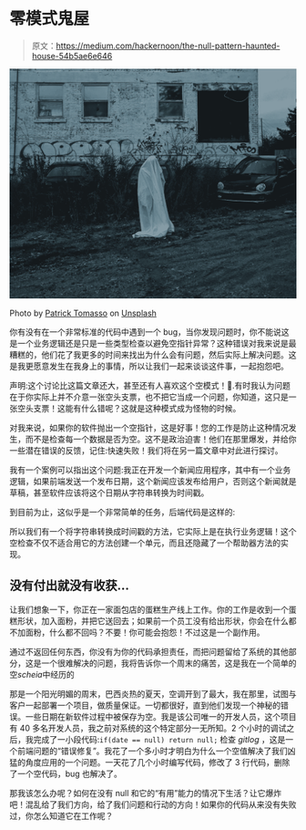 # 零模式鬼屋

> 原文：<https://medium.com/hackernoon/the-null-pattern-haunted-house-54b5ae6e646>

![](img/cc7984d4319b4eb6888a9d0ff3e7244c.png)

Photo by [Patrick Tomasso](https://unsplash.com/photos/SDA-pOBbNdY?utm_source=unsplash&utm_medium=referral&utm_content=creditCopyText) on [Unsplash](https://unsplash.com/search/photos/haunted?utm_source=unsplash&utm_medium=referral&utm_content=creditCopyText)

你有没有在一个非常标准的代码中遇到一个 bug，当你发现问题时，你不能说这是一个业务逻辑还是只是一些类型检查以避免空指针异常？这种错误对我来说是最糟糕的，他们花了我更多的时间来找出为什么会有问题，然后实际上解决问题。这是我更愿意发生在我身上的事情，所以让我们一起来谈谈这件事，一起抱怨吧。

声明:这个讨论比这篇文章还大，甚至还有人喜欢这个空模式！🤷‍️.有时我认为问题在于你实际上并不介意一张空头支票，也不把它当成一个问题，你知道，这只是一张空头支票！这能有什么错呢？这就是这种模式成为怪物的时候。

对我来说，如果你的软件抛出一个空指针，这是好事！您的工作是防止这种情况发生，而不是检查每一个数据是否为空。这不是政治迫害！他们在那里爆发，并给你一些潜在错误的反馈，记住:快速失败！我们将在另一篇文章中对此进行探讨。

我有一个案例可以指出这个问题:我正在开发一个新闻应用程序，其中有一个业务逻辑，如果前端发送一个发布日期，这个新闻应该发布给用户，否则这个新闻就是草稿，甚至软件应该将这个日期从字符串转换为时间戳。

到目前为止，这似乎是一个非常简单的任务，后端代码是这样的:

所以我们有一个将字符串转换成时间戳的方法，它实际上是在执行业务逻辑！这个空检查不仅不适合用它的方法创建一个单元，而且还隐藏了一个帮助器方法的实现。

## 没有付出就没有收获…

让我们想象一下，你正在一家面包店的蛋糕生产线上工作。你的工作是收到一个蛋糕形状，加入面粉，并把它送回去；如果前一个员工没有给出形状，你会在什么都不加面粉，什么都不回吗？不要！你可能会抱怨！不过这是一个副作用。

通过不返回任何东西，你没有为你的代码承担责任，而把问题留给了系统的其他部分，这是一个很难解决的问题，我将告诉你一个周末的痛苦，这是我在一个简单的空*scheia*中经历的

那是一个阳光明媚的周末，巴西炎热的夏天，空调开到了最大，我在那里，试图与客户一起部署一个项目，做质量保证。一切都很好，直到他们发现一个神秘的错误。一些日期在新软件过程中被保存为空。我是该公司唯一的开发人员，这个项目有 40 多名开发人员，我之前对系统的这个特定部分一无所知。2 个小时的调试之后，我完成了一小段代码:`if(date == null) return null;` 检查 *gitlog* ，这是一个前端问题的“错误修复”。我花了一个多小时才明白为什么一个空值解决了我们凶猛的角度应用的一个问题。一天花了几个小时编写代码，修改了 3 行代码，删除了一个空代码，bug 也解决了。

那我该怎么办呢？如何在没有 null 和它的“有用”能力的情况下生活？让它爆炸吧！混乱给了我们方向，给了我们问题和行动的方向！如果你的代码从来没有失败过，你怎么知道它在工作呢？